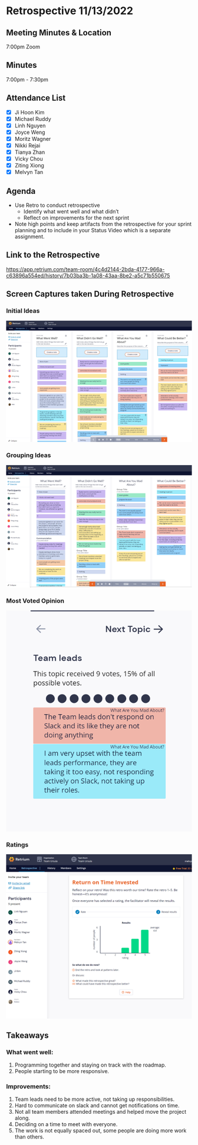 # Retrospective 11/13/2022

## Meeting Minutes & Location
7:00pm Zoom

## Minutes
7:00pm - 7:30pm

## Attendance List
- [x] Ji Hoon Kim
- [x] Michael Ruddy
- [x] Linh Nguyen
- [x] Joyce Weng
- [x] Moritz Wagner
- [x] Nikki Rejai
- [x] Tianya Zhan
- [x] Vicky Chou
- [x] Ziting Xiong 
- [x] Melvyn Tan

## Agenda
- Use Retro to conduct retrospective
    - Identify what went well and what didn’t
    - Reflect on improvements for the next sprint
- Note high points and keep artifacts from the retrospective for your sprint planning and to include in your Status Video which is a separate assignment.  

## Link to the Retrospective
https://app.retrium.com/team-room/4c4d2144-2bda-4177-966a-c63896a554ed/history/7b03ba3b-1a08-43aa-8be2-a5c71b550675

## Screen Captures taken During Retrospective
### Initial Ideas
![Initial Ideas](admin/meetings/../../retrospective-images/Retrium1.png)

### Grouping Ideas
![Grouping Ideas](admin/meetings/../../retrospective-images/Retrium2.png)

### Most Voted Opinion
![Most Important Idea](admin/meetings/../../retrospective-images/Retrium3.png)

### Ratings
![Ratings](admin/meetings/../../retrospective-images/Retrium4.png)

## Takeaways
### What went well: 
1. Programming together and staying on track with the roadmap.
2. People starting to be more responsive.

### Improvements: 
1. Team leads need to be more active, not taking up responsibilities.
2. Hard to communicate on slack and cannot get notifications on time.
3. Not all team members attended meetings and helped move the project along.
4. Deciding on a time to meet with everyone.
5. The work is not equally spaced out, some people are doing more work than others.